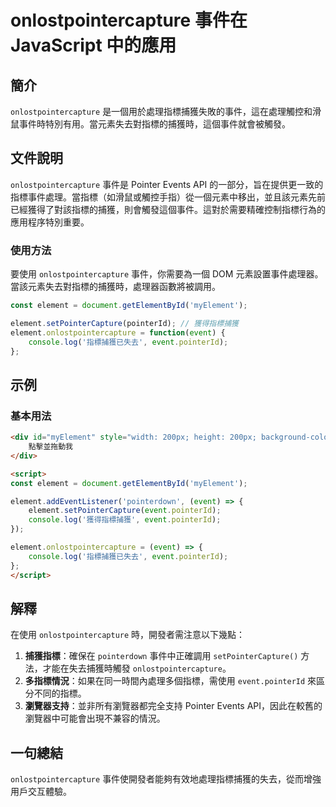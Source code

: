 <!--
Meta Description: # onlostpointercapture 事件在 JavaScript 中的應用 ## 簡介 `onlostpointercapture` 是一個用於處理指標捕獲失敗的事件，這在處理觸控和滑鼠事件時特別有用。當元素失去對指標的捕獲時，這個事件就會被觸發。 ## 文件說明 `onlostpoint...
Meta Keywords: onlostpointercapture, event, element, pointerid, myelement
-->

# onlostpointercapture 事件在 JavaScript 中的應用

## 簡介
`onlostpointercapture` 是一個用於處理指標捕獲失敗的事件，這在處理觸控和滑鼠事件時特別有用。當元素失去對指標的捕獲時，這個事件就會被觸發。

## 文件說明
`onlostpointercapture` 事件是 Pointer Events API 的一部分，旨在提供更一致的指標事件處理。當指標（如滑鼠或觸控手指）從一個元素中移出，並且該元素先前已經獲得了對該指標的捕獲，則會觸發這個事件。這對於需要精確控制指標行為的應用程序特別重要。

### 使用方法
要使用 `onlostpointercapture` 事件，你需要為一個 DOM 元素設置事件處理器。當該元素失去對指標的捕獲時，處理器函數將被調用。

```javascript
const element = document.getElementById('myElement');

element.setPointerCapture(pointerId); // 獲得指標捕獲
element.onlostpointercapture = function(event) {
    console.log('指標捕獲已失去', event.pointerId);
};
```

## 示例
### 基本用法
```html
<div id="myElement" style="width: 200px; height: 200px; background-color: lightblue;">
    點擊並拖動我
</div>

<script>
const element = document.getElementById('myElement');

element.addEventListener('pointerdown', (event) => {
    element.setPointerCapture(event.pointerId);
    console.log('獲得指標捕獲', event.pointerId);
});

element.onlostpointercapture = (event) => {
    console.log('指標捕獲已失去', event.pointerId);
};
</script>
```

## 解釋
在使用 `onlostpointercapture` 時，開發者需注意以下幾點：

1. **捕獲指標**：確保在 `pointerdown` 事件中正確調用 `setPointerCapture()` 方法，才能在失去捕獲時觸發 `onlostpointercapture`。
2. **多指標情況**：如果在同一時間內處理多個指標，需使用 `event.pointerId` 來區分不同的指標。
3. **瀏覽器支持**：並非所有瀏覽器都完全支持 Pointer Events API，因此在較舊的瀏覽器中可能會出現不兼容的情況。

## 一句總結
`onlostpointercapture` 事件使開發者能夠有效地處理指標捕獲的失去，從而增強用戶交互體驗。